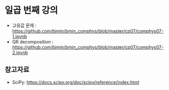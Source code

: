 # 일곱 번째 강의 

* 고유값 문제 : https://github.com/bjmin/bmin_comphys/blob/master/cp07/comphys07-1.ipynb
* QR decomposition : https://github.com/bjmin/bmin_comphys/blob/master/cp07/comphys07-2.ipynb

## 참고자료
* SciPy: https://docs.scipy.org/doc/scipy/reference/index.html


